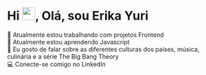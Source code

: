 <h1 align="left">Hi <img src="https://raw.githubusercontent.com/kaueMarques/kaueMarques/master/hi.gif" height="30px">, Olá, sou Erika Yuri</h1>
🏢 Atualmente estou trabalhando com projetos Frontend<br>
🌱 Atualmente estou aprendendo Javascript<br>
💬 Eu gosto de falar sobre as diferentes culturas dos países, música, culinária e a série The Big Bang Theory<br>
💻 Conecte-se comigo no LinkedIn<br>

